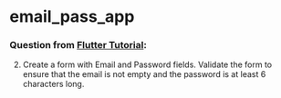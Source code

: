 # email_pass_app

### Question from [Flutter Tutorial](https://flutter-tutorial.net/forms-in-flutter/questions-for-practice-6/):
2. Create a form with Email and Password fields. Validate the form to ensure that the email is not empty and the password is at least 6 characters long.
